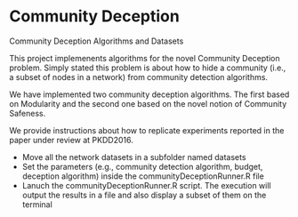 # Community Deception
Community Deception Algorithms and Datasets

This project implemenents algorithms for the novel Community Deception problem. Simply stated this problem is about how to hide a community (i.e., a subset of nodes in a network) from community detection algorithms.

We  have implemented two community deception algorithms. The first based on Modularity and the second one based on the novel notion of Community Safeness.

We provide instructions about how to replicate experiments reported in the paper under review at PKDD2016.

* Move all the network datasets in a subfolder named datasets
* Set the parameters (e.g., community detection algorithm, budget, deception algorithm) inside the communityDeceptionRunner.R file
* Lanuch the communityDeceptionRunner.R script. The execution will output the results in a file and also display a subset of them on the terminal
